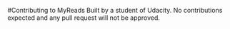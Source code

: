 #Contributing to MyReads
Built by a student of Udacity. No contributions expected and any pull request will not be approved.
